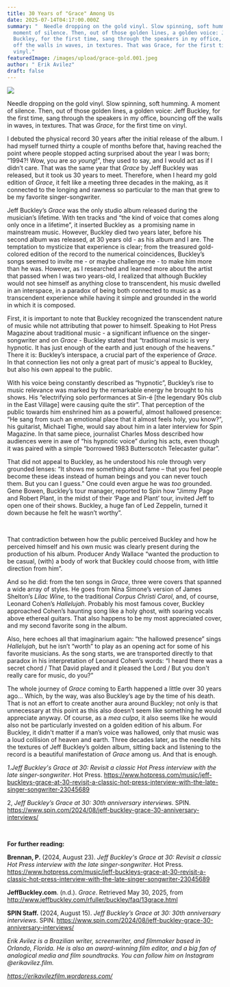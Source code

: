 ```yaml
---
title: 30 Years of "Grace" Among Us
date: 2025-07-14T04:17:00.000Z
summary: "  Needle dropping on the gold vinyl. Slow spinning, soft humming. A
  moment of silence. Then, out of those golden lines, a golden voice: Jeff
  Buckley, for the first time, sang through the speakers in my office, bouncing
  off the walls in waves, in textures. That was Grace, for the first time on
  vinyl."
featuredImage: /images/upload/grace-gold.001.jpeg
author: " Erik Avilez"
draft: false
---
```

![](/images/upload/grace-gold.001.jpeg)

Needle dropping on the gold vinyl. Slow spinning, soft humming. A moment of silence. Then, out of those golden lines, a golden voice: Jeff Buckley, for the first time, sang through the speakers in my office, bouncing off the walls in waves, in textures. That was *Grace*, for the first time on vinyl.

I debuted the physical record 30 years after the initial release of the album. I had myself turned thirty a couple of months before that, having reached the point where people stopped acting surprised about the year I was born; “1994?! Wow, you are *so young*!”, they used to say, and I would act as if I didn’t care. That was the same year that *Grace* by Jeff Buckley was released, but it took us 30 years to meet. Therefore, when I heard my gold edition of *Grace*, it felt like a meeting three decades in the making, as it connected to the longing and rawness so particular to the man that grew to be my favorite singer-songwriter.

Jeff Buckley’s *Grace* was the only studio album released during the musician’s lifetime. With ten tracks and “the kind of voice that comes along only once in a lifetime”, it inserted Buckley as  a promising name in mainstream music. However, Buckley died two years later, before his second album was released, at 30 years old - as his album and I are. The temptation to mysticize that experience is clear; from the treasured gold-colored edition of the record to the numerical coincidences, Buckley’s songs seemed to invite me - or maybe challenge me - to make him more than he was. However, as I researched and learned more about the artist that passed when I was two years-old, I realized that although Buckley would not see himself as anything close to transcendent, his music dwelled in an interspace, in a paradox of being both connected to music as a transcendent experience while having it simple and grounded in the world in which it is composed.

First, it is important to note that Buckley recognized the transcendent nature of music while not attributing that power to himself. Speaking to Hot Press Magazine about traditional music - a significant influence on the singer-songwriter and on *Grace* - Buckley stated that “traditional music is very hypnotic. It has just enough of the earth and just enough of the heavens.” There it is: Buckley’s interspace, a crucial part of the experience of *Grace*. In that connection lies not only a great part of music's appeal to Buckley, but also his own appeal to the public.

With his voice being constantly described as “hypnotic”, Buckley’s rise to music relevance was marked by the remarkable energy he brought to his shows. His “electrifying solo performances at Sin-é \[the legendary 90s club in the East Village] were causing quite the stir”. That perception of the public towards him enshrined him as a powerful, almost hallowed presence: “He sang from such an emotional place that it almost feels holy, you know?”, his guitarist, Michael Tighe, would say about him in a later interview for Spin Magazine. In that same piece, journalist Charles Moss described how audiences were in awe of “his hypnotic voice” during his acts, even though it was paired with a simple “borrowed 1983 Butterscotch Telecaster guitar”.

That did not appeal to Buckley, as he understood his role through very grounded lenses: “It shows me something about fame – that you feel people become these ideas instead of human beings and you can never touch them. But you can I guess.” One could even argue he was *too* grounded. Gene Bowen, Buckley’s tour manager, reported to Spin how “Jimmy Page and Robert Plant, in the midst of their ‘Page and Plant’ tour, invited Jeff to open one of their shows. Buckley, a huge fan of Led Zeppelin, turned it down because he felt he wasn’t worthy”.

 

That contradiction between how the public perceived Buckley and how he perceived himself and his own music was clearly present during the production of his album. Producer Andy Wallace “wanted the production to be casual, (with) a body of work that Buckley could choose from, with little direction from him”.

And so he did: from the ten songs in *Grace*, three were covers that spanned a wide array of styles. He goes from Nina Simone’s version of James Shelton’s *Lilac Wine*, to the traditional *Corpus Christi Carol*, and, of course, Leonard Cohen’s *Hallelujah*. Probably his most famous cover, Buckley approached Cohen’s haunting song like a holy ghost, with soaring vocals above ethereal guitars. That also happens to be my most appreciated cover, and my second favorite song in the album.

Also, here echoes all that imaginarium again: “the hallowed presence” sings *Hallelujah*, but he isn’t “worth” to play as an opening act for some of his favorite musicians. As the song starts, we are transported directly to that paradox in his interpretation of Leonard Cohen’s words: “I heard there was a secret chord / That David played and it pleased the Lord / But you don't really care for music, do you?” 

The whole journey of *Grace* coming to Earth happened a little over 30 years ago… Which, by the way, was also Buckley’s age by the time of his death. That is not an effort to create another aura around Buckley; not only is that unnecessary at this point as this also doesn’t seem like something he would appreciate anyway. Of course, as a *mea culpa*, it also seems like he would also not be particularly invested on a golden edition of his album. For Buckley, it didn't matter if a man’s voice was hallowed, only that music was a loud collision of heaven and earth. Three decades later, as the needle hits the textures of Jeff Buckley’s golden album, sitting back and listening to the record is a beautiful manifestation of *Grace* among us. And that is enough. 

*1.Jeff Buckley's Grace at 30: Revisit a classic Hot Press interview with the late singer-songwriter*. Hot Press. https://www.hotpress.com/music/jeff-buckleys-grace-at-30-revisit-a-classic-hot-press-interview-with-the-late-singer-songwriter-23045689

2, *Jeff Buckley’s Grace at 30: 30th anniversary interviews*. SPIN. https://www.spin.com/2024/08/jeff-buckley-grace-30-anniversary-interviews/

 

**For further reading:**

**Brennan, P.** (2024, August 23). *Jeff Buckley's Grace at 30: Revisit a classic Hot Press interview with the late singer-songwriter*. Hot Press. <https://www.hotpress.com/music/jeff-buckleys-grace-at-30-revisit-a-classic-hot-press-interview-with-the-late-singer-songwriter-23045689>

**JeffBuckley.com**. (n.d.). *Grace*. Retrieved May 30, 2025, from <http://www.jeffbuckley.com/rfuller/buckley/faq/13grace.html>

**SPIN Staff.** (2024, August 15). *Jeff Buckley’s Grace at 30: 30th anniversary interviews*. SPIN. <https://www.spin.com/2024/08/jeff-buckley-grace-30-anniversary-interviews/>



*Erik Avilez is a Brazilian writer, screenwriter, and filmmaker based in Orlando, Florida. He is also an award-winning film editor, and a big fan of analogical media and film soundtracks. You can follow him on Instagram @erikavilez.film.*

*<https://erikavilezfilm.wordpress.com/>*

